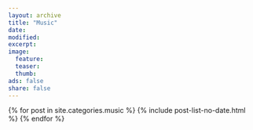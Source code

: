 ```yaml
---
layout: archive
title: "Music"
date:
modified:
excerpt:
image:
  feature:
  teaser:
  thumb:
ads: false
share: false
---
```


<div class="tiles">
{% for post in site.categories.music %}
  {% include post-list-no-date.html %}
{% endfor %}
</div><!-- /.tiles -->
